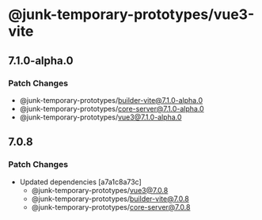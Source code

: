 # @junk-temporary-prototypes/vue3-vite

## 7.1.0-alpha.0

### Patch Changes

- @junk-temporary-prototypes/builder-vite@7.1.0-alpha.0
- @junk-temporary-prototypes/core-server@7.1.0-alpha.0
- @junk-temporary-prototypes/vue3@7.1.0-alpha.0

## 7.0.8

### Patch Changes

- Updated dependencies [a7a1c8a73c]
  - @junk-temporary-prototypes/vue3@7.0.8
  - @junk-temporary-prototypes/builder-vite@7.0.8
  - @junk-temporary-prototypes/core-server@7.0.8
